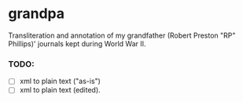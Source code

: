 # grandpa

Transliteration and annotation of my grandfather (Robert Preston "RP" Phillips)' journals kept during World War II.

### TODO:
- [ ] xml to plain text ("as-is")
- [ ] xml to plain text (edited).
